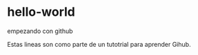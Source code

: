 # hello-world
empezando con github

Estas lineas son como parte de un tutotrial para aprender Gihub.
